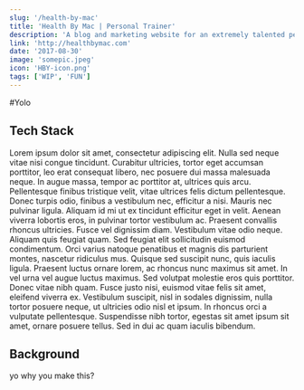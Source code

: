 ```yaml
---
slug: '/health-by-mac'
title: 'Health By Mac | Personal Trainer'
description: 'A blog and marketing website for an extremely talented personal trainer combining a focus on exercise and health 🥗'
link: 'http://healthbymac.com'
date: '2017-08-30'
image: 'somepic.jpeg'
icon: 'HBY-icon.png'
tags: ['WIP', 'FUN']
---
```


#Yolo

## Tech Stack

Lorem ipsum dolor sit amet, consectetur adipiscing elit. Nulla sed neque vitae nisi congue tincidunt. Curabitur ultricies, tortor eget accumsan porttitor, leo erat consequat libero, nec posuere dui massa malesuada neque. In augue massa, tempor ac porttitor at, ultrices quis arcu. Pellentesque finibus tristique velit, vitae ultrices felis dictum pellentesque. Donec turpis odio, finibus a vestibulum nec, efficitur a nisi. Mauris nec pulvinar ligula. Aliquam id mi ut ex tincidunt efficitur eget in velit. Aenean viverra lobortis eros, in pulvinar tortor vestibulum ac.
Praesent convallis rhoncus ultricies. Fusce vel dignissim diam. Vestibulum vitae odio neque. Aliquam quis feugiat quam. Sed feugiat elit sollicitudin euismod condimentum. Orci varius natoque penatibus et magnis dis parturient montes, nascetur ridiculus mus. Quisque sed suscipit nunc, quis iaculis ligula. Praesent luctus ornare lorem, ac rhoncus nunc maximus sit amet. In vel urna vel augue luctus maximus. Sed volutpat molestie eros quis porttitor. Donec vitae nibh quam. Fusce justo nisi, euismod vitae felis sit amet, eleifend viverra ex. Vestibulum suscipit, nisl in sodales dignissim, nulla tortor posuere neque, ut ultricies odio nisl et ipsum. In rhoncus orci a vulputate pellentesque. Suspendisse nibh tortor, egestas sit amet ipsum sit amet, ornare posuere tellus. Sed in dui ac quam iaculis bibendum.

## Background

yo why you make this?
